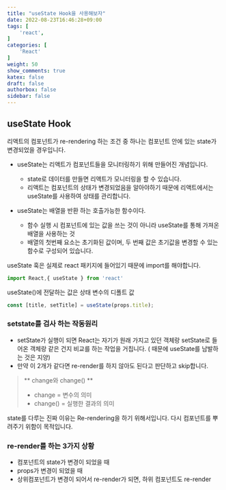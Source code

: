 ```yaml
---
title: "useState Hook을 사용해보자"
date: 2022-08-23T16:46:28+09:00
tags: [
    'react',
]
categories: [
    'React'
]
weight: 50
show_comments: true
katex: false
draft: false
authorbox: false
sidebar: false
---
```


## useState Hook
리액트의 컴포넌트가 re-rendering 하는 조건 중 하나는 컴포넌트 안에 있는 state가 변경되었을 경우입니다. 

- useState는 리액트가 컴포넌트들을 모니터링하기 위해 만들어진 개념입니다.
	- state로 데이터를 만들면 리액트가 모니터링을 할 수 있습니다. 
	- 리액트는 컴포넌트의 상태가 변경되었음을 알아야하기 때문에 리액트에서는 useState를 사용하여 상태를 관리합니다. 

- useState는 배열을 반환 하는 호출가능한 함수이다.
	- 함수 실행 시 컴포넌트에 있는 값을 쓰는 것이 아니라 useState를 통해 가져온 배열을 사용하는 것
	- 배열의 첫번째 요소는 초기화된 값이며, 두 번째 값은 초기값을 변경할 수 있는 함수로 구성되어 있습니다.


useState 훅은 실제로 react 패키지에 들어있기 때문에 import를 해야합니다. 
```js
import React,{ useState } from 'react'
```
useState()에 전달하는 값은 상태 변수의 디폴트 값
```js
const [title, setTitle] = useState(props.title);
```


### setstate를 검사 하는 작동원리
- setState가 실행이 되면 React는 자기가 원래 가지고 있던 객체랑 setState로 들어온 객체랑 같은 건지 비교를 하는 작업을 거칩니다. ( 때문에 useState를 남발하는 것은 지양)
- 만약 이 2개가 같다면 re-render를 하지 않아도 된다고 판단하고 skip합니다.


> ** change와 change() **
> - change = 변수의 의미
> - change() = 실행한 결과의 의미


state를 다루는 진짜 이유는 Re-rendering을 하기 위해서입니다. 다시 컴포넌트를 뿌려주기 위함이 목적입니다.

### re-render를 하는 3가지 상황

-   컴포넌트의 state가 변경이 되었을 때
-   props가 변경이 되었을 때
-   상위컴포넌트가 변경이 되어서 re-render가 되면, 하위 컴포넌트도 re-render


